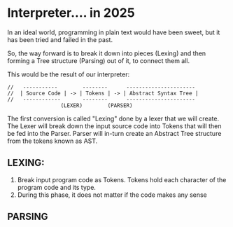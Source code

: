 # Interpreter.... in 2025
In an ideal world, programming in plain text would have been sweet, but it has been tried and failed in the past.

So, the way forward is to break it down into pieces (Lexing) and then forming a Tree structure (Parsing) out of it, to connect them all.  

This would be the result of our interpreter:

```
//   -----------        --------      ----------------------
//  | Source Code | -> | Tokens | -> | Abstract Syntax Tree |
//   ------------       --------      ----------------------
				 (LEXER)        (PARSER)
```

The first conversion is called "Lexing" done by a lexer that we will create. The Lexer will break down the input source code into Tokens that will then be fed into the Parser.
Parser will in-turn create an Abstract Tree structure from the tokens known as AST.



## LEXING:
1) Break input program code as Tokens. Tokens hold each character of the program code and its type.
2) During this phase, it does not matter if the code makes any sense

## PARSING

